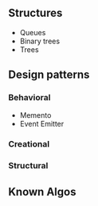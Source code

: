 

## Structures

- Queues
- Binary trees
- Trees


## Design patterns

### Behavioral

- Memento
- Event Emitter

### Creational


### Structural

## Known Algos 



